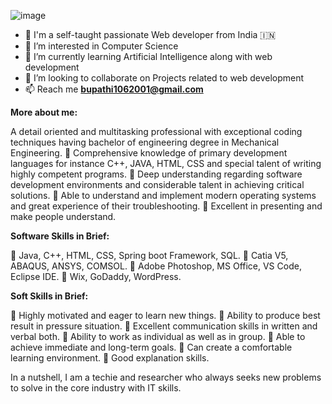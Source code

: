 ![image](https://user-images.githubusercontent.com/83774737/189517338-da3adccf-d1ad-4d07-b34d-27064375ad2a.png)


- 👋 I'm a self-taught passionate Web developer from India 🇮🇳
- 👀 I’m interested in Computer Science
- 🌱 I’m currently learning Artificial Intelligence along with web development
- 💞️ I’m looking to collaborate on Projects related to web development
- 📫 Reach me **bupathi1062001@gmail.com**

**More about me:**

A detail oriented and multitasking professional with exceptional coding techniques having bachelor of engineering degree in Mechanical Engineering.
📌	Comprehensive knowledge of primary development languages for instance C++, JAVA, HTML, CSS and special talent of writing highly competent programs. 
📌	Deep understanding regarding software development environments and considerable talent in achieving critical solutions. 
📌	Able to understand and implement modern operating systems and great experience of their troubleshooting. 
📌	Excellent in presenting and make people understand.

**Software Skills in Brief:**

📌	Java, C++, HTML, CSS, Spring boot Framework, SQL.
📌	Catia V5, ABAQUS, ANSYS, COMSOL.
📌	Adobe Photoshop, MS Office, VS Code, Eclipse IDE.
📌	Wix, GoDaddy, WordPress.

**Soft Skills in Brief:**

📌	Highly motivated and eager to learn new things.
📌	Ability to produce best result in pressure situation.
📌	Excellent communication skills in written and verbal both.
📌	Ability to work as individual as well as in group.
📌	Able to achieve immediate and long-term goals.
📌	Can create a comfortable learning environment.
📌	Good explanation skills.

In a nutshell, I am a techie and researcher who always seeks new problems to solve in the core industry with IT skills.

